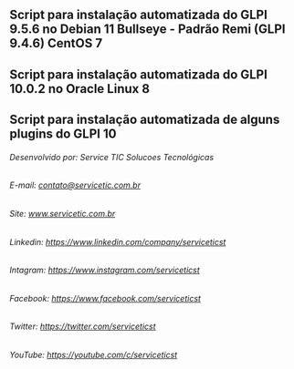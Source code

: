 ## Script para instalação automatizada do GLPI 9.5.6 no Debian 11 Bullseye - Padrão Remi (GLPI 9.4.6) CentOS 7

## Script para instalação automatizada do GLPI 10.0.2 no Oracle Linux 8

## Script para instalação automatizada de alguns plugins do GLPI 10


######  Desenvolvido por: Service TIC Solucoes Tecnológicas
######            E-mail: contato@servicetic.com.br
######              Site: www.servicetic.com.br
######          Linkedin: https://www.linkedin.com/company/serviceticst
######          Intagram: https://www.instagram.com/serviceticst
######          Facebook: https://www.facebook.com/serviceticst
######           Twitter: https://twitter.com/serviceticst
######           YouTube: https://youtube.com/c/serviceticst
